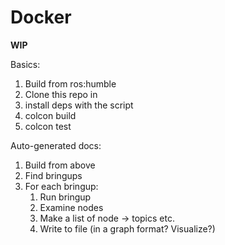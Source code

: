 # Docker
**WIP**

Basics:
1) Build from ros:humble
2) Clone this repo in
3) install deps with the script
4) colcon build
5) colcon test

Auto-generated docs:
1) Build from above
2) Find bringups
3) For each bringup:
   1) Run bringup
   2) Examine nodes
   3) Make a list of node -> topics etc.
   4) Write to file (in a graph format? Visualize?)

